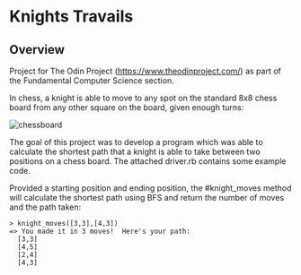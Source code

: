 # Knights Travails

## Overview

Project for The Odin Project (https://www.theodinproject.com/) as part of the Fundamental Computer Science section. 

In chess, a knight is able to move to any spot on the standard 8x8 chess board from any other square on the board, given enough turns:

![chessboard](https://cdn.statically.io/gh/TheOdinProject/curriculum/284f0cdc998be7e4751e29e8458323ad5d320303/ruby_programming/computer_science/project_knights_travails/imgs/00.png)

The goal of this project was to develop a program which was able to calculate the shortest path that a knight is able to take between two positions on a chess board. The attached driver.rb contains some example code.

Provided a starting position and ending position, the #knight_moves method will calculate the shortest path using BFS and return the number of moves and the path taken:

```
> knight_moves([3,3],[4,3])
=> You made it in 3 moves!  Here's your path:
  [3,3]
  [4,5]
  [2,4]
  [4,3]
```
